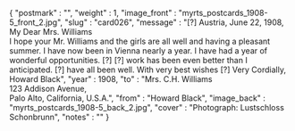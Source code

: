 {
  "postmark" : "",
  "weight" : 1,
  "image_front" : "myrts_postcards_1908-5_front_2.jpg",
  "slug" : "card026",
  "message" : "[?] Austria, June 22, 1908, <br>My Dear Mrs. Williams<br> I hope your Mr. Williams and the girls are all well and having a pleasant summer. I have now been in Vienna nearly a year. I have had a year of wonderful opportunities.  [?] [?] work has been even better than I anticipated. [?] have all been well. With very best wishes [?] Very Cordially, Howard Black",
  "year" : 1908,
  "to" : "Mrs. C.H. Williams<br> 123 Addison Avenue,<br>Palo Alto, California, U.S.A.",
  "from" : "Howard Black",
  "image_back" : "myrts_postcards_1908-5_back_2.jpg",
  "cover" : "Photograph: Lustschloss Schonbrunn",
  "notes" : ""
}
